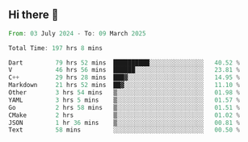 ## Hi there 👋

<!--START_SECTION:waka-->

```rust
From: 03 July 2024 - To: 09 March 2025

Total Time: 197 hrs 8 mins

Dart         79 hrs 52 mins  ██████████░░░░░░░░░░░░░░░   40.52 %
V            46 hrs 56 mins  ██████░░░░░░░░░░░░░░░░░░░   23.81 %
C++          29 hrs 28 mins  ███▓░░░░░░░░░░░░░░░░░░░░░   14.95 %
Markdown     21 hrs 52 mins  ██▓░░░░░░░░░░░░░░░░░░░░░░   11.10 %
Other        3 hrs 54 mins   ▒░░░░░░░░░░░░░░░░░░░░░░░░   01.98 %
YAML         3 hrs 5 mins    ▒░░░░░░░░░░░░░░░░░░░░░░░░   01.57 %
Go           2 hrs 58 mins   ▒░░░░░░░░░░░░░░░░░░░░░░░░   01.51 %
CMake        2 hrs           ▒░░░░░░░░░░░░░░░░░░░░░░░░   01.02 %
JSON         1 hr 36 mins    ▒░░░░░░░░░░░░░░░░░░░░░░░░   00.81 %
Text         58 mins         ░░░░░░░░░░░░░░░░░░░░░░░░░   00.50 %
```

<!--END_SECTION:waka-->

<!--
**mathiskakal/mathiskakal** is a ✨ _special_ ✨ repository because its `README.md` (this file) appears on your GitHub profile.

Here are some ideas to get you started:

- 🔭 I’m currently working on ...
- 🌱 I’m currently learning ...
- 👯 I’m looking to collaborate on ...
- 🤔 I’m looking for help with ...
- 💬 Ask me about ...
- 📫 How to reach me: ...
- 😄 Pronouns: ...
- ⚡ Fun fact: ...
-->
